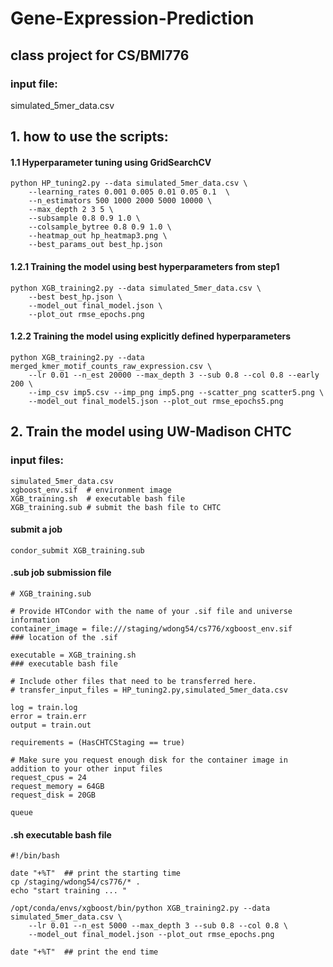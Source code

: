 # Gene-Expression-Prediction
## class project for CS/BMI776
### input file: 
simulated_5mer_data.csv
## 1. how to use the scripts:
#### 1.1 Hyperparameter tuning using GridSearchCV
```
python HP_tuning2.py --data simulated_5mer_data.csv \
    --learning_rates 0.001 0.005 0.01 0.05 0.1  \
    --n_estimators 500 1000 2000 5000 10000 \
    --max_depth 2 3 5 \
    --subsample 0.8 0.9 1.0 \
    --colsample_bytree 0.8 0.9 1.0 \
    --heatmap_out hp_heatmap3.png \
    --best_params_out best_hp.json
```
#### 1.2.1 Training the model using best hyperparameters from step1
```
python XGB_training2.py --data simulated_5mer_data.csv \
    --best best_hp.json \
    --model_out final_model.json \
    --plot_out rmse_epochs.png
```
#### 1.2.2 Training the model using explicitly defined hyperparameters
```
python XGB_training2.py --data merged_kmer_motif_counts_raw_expression.csv \
    --lr 0.01 --n_est 20000 --max_depth 3 --sub 0.8 --col 0.8 --early 200 \
    --imp_csv imp5.csv --imp_png imp5.png --scatter_png scatter5.png \
    --model_out final_model5.json --plot_out rmse_epochs5.png
```

## 2. Train the model using UW-Madison CHTC
### input files:
```
simulated_5mer_data.csv   
xgboost_env.sif  # environment image   
XGB_training.sh  # executable bash file   
XGB_training.sub # submit the bash file to CHTC
```

#### submit a job 
```
condor_submit XGB_training.sub
```
#### .sub  job submission file
```
# XGB_training.sub

# Provide HTCondor with the name of your .sif file and universe information
container_image = file:///staging/wdong54/cs776/xgboost_env.sif         ### location of the .sif

executable = XGB_training.sh                                            ### executable bash file

# Include other files that need to be transferred here.
# transfer_input_files = HP_tuning2.py,simulated_5mer_data.csv

log = train.log
error = train.err
output = train.out

requirements = (HasCHTCStaging == true)

# Make sure you request enough disk for the container image in addition to your other input files
request_cpus = 24
request_memory = 64GB
request_disk = 20GB

queue
```
#### .sh executable bash file
```
#!/bin/bash

date "+%T"  ## print the starting time
cp /staging/wdong54/cs776/* .
echo "start training ... "

/opt/conda/envs/xgboost/bin/python XGB_training2.py --data simulated_5mer_data.csv \
    --lr 0.01 --n_est 5000 --max_depth 3 --sub 0.8 --col 0.8 \
    --model_out final_model.json --plot_out rmse_epochs.png

date "+%T"  ## print the end time
```
